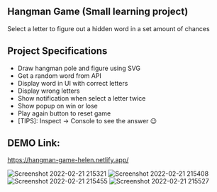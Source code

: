## Hangman Game (Small learning project)

Select a letter to figure out a hidden word in a set amount of chances

## Project Specifications

- Draw hangman pole and figure using SVG
- Get a random word from API
- Display word in UI with correct letters
- Display wrong letters
- Show notification when select a letter twice
- Show popup on win or lose
- Play again button to reset game
- [TIPS]: Inspect -> Console to see the answer 😉
 
## DEMO Link:
https://hangman-game-helen.netlify.app/

![Screenshot 2022-02-21 215321](https://user-images.githubusercontent.com/94285120/155019249-12f67fe3-862d-4de8-bb92-d85c55f20ae7.png)
![Screenshot 2022-02-21 215408](https://user-images.githubusercontent.com/94285120/155019260-911b4d30-eba2-4bf9-ba4f-2fada4de7eef.png)
![Screenshot 2022-02-21 215455](https://user-images.githubusercontent.com/94285120/155019269-7bf558fd-8cf5-4d12-b1f9-2d86fad47de8.png)
![Screenshot 2022-02-21 215527](https://user-images.githubusercontent.com/94285120/155019282-a46cca96-ce4f-4042-bd55-c282b46d15b2.png)
